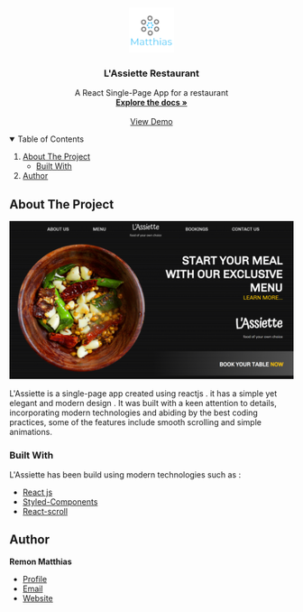 <!-- PROJECT LOGO -->
<br />
<p align="center">
  <a href="https://github.com/othneildrew/Best-README-Template">
    <img src="/src/images/logo.png" alt="Logo" width="80" height="80">
  </a>

  <h3 align="center">L'Assiette Restaurant </h3>

  <p align="center">
A React Single-Page App for a restaurant    <br />
    <a href="https://github.com/othneildrew/Best-README-Template"><strong>Explore the docs »</strong></a>
    <br />
    <br />
    <a href="https://github.com/othneildrew/Best-README-Template">View Demo</a>

  </p>
</p>

<!-- TABLE OF CONTENTS -->
<details open="open">
  <summary>Table of Contents</summary>
  <ol>
    <li>
      <a href="#about-the-project">About The Project</a>
      <ul>
        <li><a href="#built-with">Built With</a></li>
      </ul>
    </li>
    <li><a href="#contact">Author</a></li>
  </ol>
</details>

<!-- ABOUT THE PROJECT -->

## About The Project

[![product-screenshot]](https://example.com)

L'Assiette is a single-page app created using reactjs . it has a simple yet elegant and modern design . It was built with a keen attention to details, incorporating modern technologies and abiding by the best coding practices, some of the features include smooth scrolling and simple animations.

### Built With

L'Assiette has been build using modern technologies such as :

- [React js](https://reactjs.org/)
- [Styled-Components](https://styled-components.com/)
- [React-scroll](https://www.npmjs.com/package/react-scroll)

## Author

**Remon Matthias**

- [Profile](https://github.com/RemonMatthias)
- [Email](remonmatthias.business@gmail.com)
- [Website](https://kingtechnologies.in "Welcome")

<!-- MARKDOWN LINKS & IMAGES -->
<!-- https://www.markdownguide.org/basic-syntax/#reference-style-links -->

[product-screenshot]: src/images/screenshot.png
